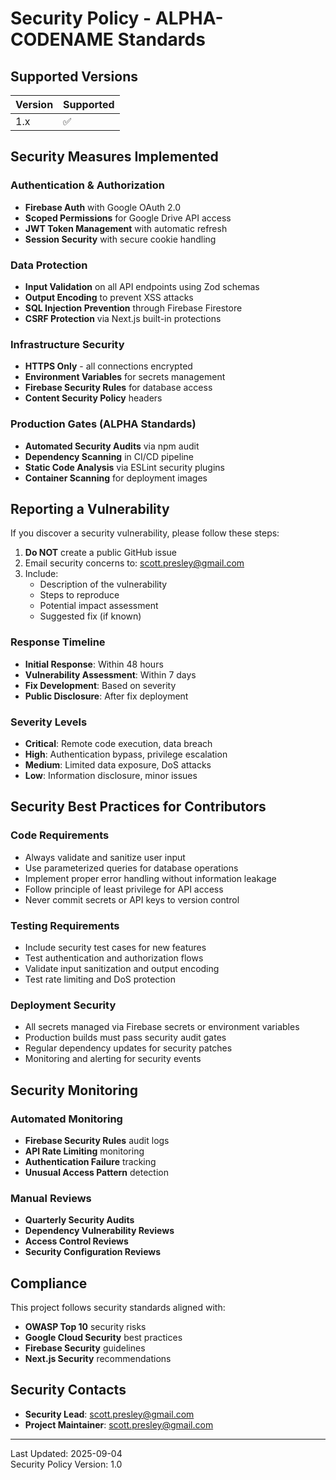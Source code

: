 # Security Policy - ALPHA-CODENAME Standards

## Supported Versions

| Version | Supported          |
| ------- | ------------------ |
| 1.x     | :white_check_mark: |

## Security Measures Implemented

### Authentication & Authorization
- **Firebase Auth** with Google OAuth 2.0
- **Scoped Permissions** for Google Drive API access
- **JWT Token Management** with automatic refresh
- **Session Security** with secure cookie handling

### Data Protection
- **Input Validation** on all API endpoints using Zod schemas
- **Output Encoding** to prevent XSS attacks
- **SQL Injection Prevention** through Firebase Firestore
- **CSRF Protection** via Next.js built-in protections

### Infrastructure Security
- **HTTPS Only** - all connections encrypted
- **Environment Variables** for secrets management
- **Firebase Security Rules** for database access
- **Content Security Policy** headers

### Production Gates (ALPHA Standards)
- **Automated Security Audits** via npm audit
- **Dependency Scanning** in CI/CD pipeline
- **Static Code Analysis** via ESLint security plugins
- **Container Scanning** for deployment images

## Reporting a Vulnerability

If you discover a security vulnerability, please follow these steps:

1. **Do NOT** create a public GitHub issue
2. Email security concerns to: scott.presley@gmail.com
3. Include:
   - Description of the vulnerability
   - Steps to reproduce
   - Potential impact assessment
   - Suggested fix (if known)

### Response Timeline
- **Initial Response**: Within 48 hours
- **Vulnerability Assessment**: Within 7 days
- **Fix Development**: Based on severity
- **Public Disclosure**: After fix deployment

### Severity Levels
- **Critical**: Remote code execution, data breach
- **High**: Authentication bypass, privilege escalation
- **Medium**: Limited data exposure, DoS attacks
- **Low**: Information disclosure, minor issues

## Security Best Practices for Contributors

### Code Requirements
- Always validate and sanitize user input
- Use parameterized queries for database operations
- Implement proper error handling without information leakage
- Follow principle of least privilege for API access
- Never commit secrets or API keys to version control

### Testing Requirements
- Include security test cases for new features
- Test authentication and authorization flows
- Validate input sanitization and output encoding
- Test rate limiting and DoS protection

### Deployment Security
- All secrets managed via Firebase secrets or environment variables
- Production builds must pass security audit gates
- Regular dependency updates for security patches
- Monitoring and alerting for security events

## Security Monitoring

### Automated Monitoring
- **Firebase Security Rules** audit logs
- **API Rate Limiting** monitoring
- **Authentication Failure** tracking
- **Unusual Access Pattern** detection

### Manual Reviews
- **Quarterly Security Audits**
- **Dependency Vulnerability Reviews**
- **Access Control Reviews**
- **Security Configuration Reviews**

## Compliance

This project follows security standards aligned with:
- **OWASP Top 10** security risks
- **Google Cloud Security** best practices  
- **Firebase Security** guidelines
- **Next.js Security** recommendations

## Security Contacts

- **Security Lead**: scott.presley@gmail.com
- **Project Maintainer**: scott.presley@gmail.com

---

Last Updated: 2025-09-04  
Security Policy Version: 1.0